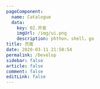 ```yaml
---
pageComponent: 
  name: Catalogue
  data: 
    key: 02.开发
    imgUrl: /img/ui.png
    description: phthon，shell，go
title: 页面
date: 2020-03-11 21:50:54
permalink: /Develop
sidebar: false
article: false
comment: false
editLink: false
---
```

